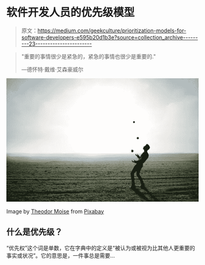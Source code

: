 # 软件开发人员的优先级模型

> 原文：<https://medium.com/geekculture/prioritization-models-for-software-developers-e595b20d1b3e?source=collection_archive---------23----------------------->

> "重要的事情很少是紧急的，紧急的事情也很少是重要的."
> 
> ―德怀特·戴维·艾森豪威尔

![](img/ff887830347fc78d0f173d62a05a3c2d.png)

Image by [Theodor Moise](https://pixabay.com/users/moise_theodor-2099584/?utm_source=link-attribution&utm_medium=referral&utm_campaign=image&utm_content=1216853) from [Pixabay](https://pixabay.com/?utm_source=link-attribution&utm_medium=referral&utm_campaign=image&utm_content=1216853)

## 什么是优先级？

“优先权”这个词是单数，它在字典中的定义是“被认为或被视为比其他人更重要的事实或状况”。它的意思是，一件事总是需要…